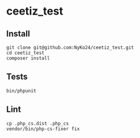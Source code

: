 # ceetiz_test

## Install

```
git clone git@github.com:NyKo24/ceetiz_test.git
cd ceetiz_test
composer install
```

## Tests
```
bin/phpunit
```

## Lint
```
cp .php_cs.dist .php_cs
vendor/bin/php-cs-fixer fix 
```